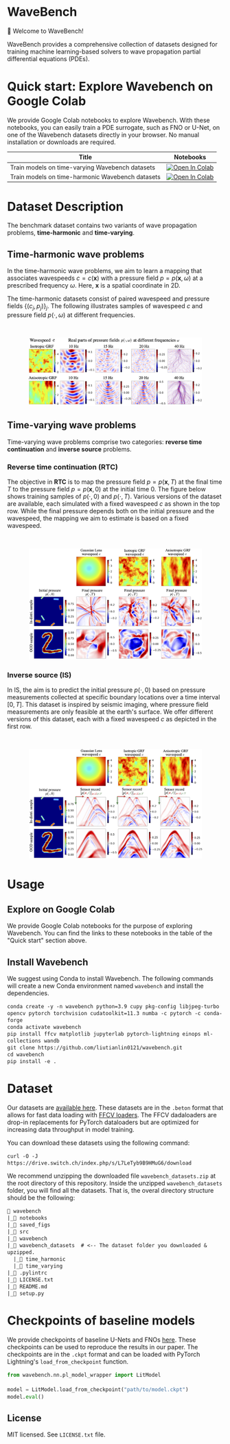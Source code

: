 # WaveBench

👋 Welcome to WaveBench!

WaveBench provides a comprehensive collection of datasets designed for training machine learning-based solvers to wave propagation partial differential equations (PDEs).

# Quick start: Explore Wavebench on Google Colab

We provide Google Colab notebooks to explore Wavebench. With these notebooks, you can easily train a PDE surrogate, such as FNO or U-Net, on one of the Wavebench datasets directly in your browser. No manual installation or downloads are required.

|Title  | Notebooks |
| --- | --- |
| Train models on time-varying Wavebench datasets  | [![Open In Colab](https://colab.research.google.com/assets/colab-badge.svg)](https://colab.research.google.com/drive/1wrmSgIRomwrLw68X6TLeUWEYOiTFPycl?usp=sharing)|
| Train models on time-harmonic Wavebench datasets  | [![Open In Colab](https://colab.research.google.com/assets/colab-badge.svg)](https://colab.research.google.com/drive/1Ug8YRBv6VUrrf7iZxeaId3rBXsBnvqus?usp=sharing)|



# Dataset Description

The benchmark dataset contains two variants of wave propagation problems, **time-harmonic** and **time-varying**.


## Time-harmonic wave problems

In the time-harmonic wave problems, we aim to learn a mapping that associates wavespeeds $c = c(\boldsymbol{x})$ with a pressure field $p = p(\boldsymbol{x}, \omega)$ at a prescribed frequency $\omega$. Here, $\boldsymbol{x}$ is a spatial coordinate in 2D.

The time-harmonic datasets consist of paired wavespeed and pressure fields $\{(c_j, p_j)\}_{j}$. The following illustrates samples of wavespeed $c$ and pressure field $p(\cdot, \omega)$ at different frequencies.

<br />
<p align="center">
<img src = "./saved_figs/dataset_demo/wavebench_helmholtz_demo.png" width=80%>
</p>


## Time-varying wave problems

Time-varying wave problems comprise two categories: **reverse time continuation** and **inverse source** problems.

### Reverse time continuation (RTC)

The objective in **RTC** is to map the pressure field $p = p(\boldsymbol{x}, T)$ at the final time $T$ to the pressure field $p = p(\boldsymbol{x}, 0)$ at the initial time $0$. The figure below shows training samples of $p(\cdot, 0)$ and $p(\cdot, T)$. Various versions of the dataset are available, each simulated with a fixed wavespeed $c$ as shown in the top row. While the final pressure depends both on the initial pressure and the wavespeed, the mapping we aim to estimate is based on a fixed wavespeed.

<br />
<p align="center">
<img src = "./saved_figs/dataset_demo/wavebench_rtc_demo.png" width=80%>
</p>

### Inverse source (IS)

In IS, the aim is to predict the initial pressure $p(\cdot, 0)$ based on pressure measurements collected at specific boundary locations over a time interval $[0, T]$. This dataset is inspired by seismic imaging, where pressure field measurements are only feasible at the earth's surface. We offer different versions of this dataset, each with a fixed wavespeed $c$ as depicted in the first row.

<br />
<p align="center">
<img src = "./saved_figs/dataset_demo/wavebench_is_demo.png" width=80%>
</p>


# Usage

## Explore on Google Colab
We provide Google Colab notebooks for the purpose of exploring Wavebench. You can find the links to these notebooks in the table of the "Quick start" section above.

## Install Wavebench

We suggest using Conda to install Wavebench. The following commands will create a new Conda environment named `wavebench` and install the dependencies.

```
conda create -y -n wavebench python=3.9 cupy pkg-config libjpeg-turbo opencv pytorch torchvision cudatoolkit=11.3 numba -c pytorch -c conda-forge
conda activate wavebench
pip install ffcv matplotlib jupyterlab pytorch-lightning einops ml-collections wandb
git clone https://github.com/liutianlin0121/wavebench.git
cd wavebench
pip install -e .
```

# Dataset

Our datasets are [available here](https://drive.switch.ch/index.php/s/L7LeTyb9B9HMuG6). These datasets are in the `.beton` format that allows for fast data loading with [FFCV loaders](https://ffcv.io/). The FFCV dadaloaders are drop-in replacements for PyTorch dataloaders but are optimized for increasing data throughput in model training.


You can download these datasets using the following command:

```
curl -O -J https://drive.switch.ch/index.php/s/L7LeTyb9B9HMuG6/download
```

We recommend unzipping the downloaded file `wavebench_datasets.zip` at the root directory of this repository. Inside the unzipped `wavebench_datasets` folder, you will find all the datasets. That is, the overal directory structure should be the following:

```
📂 wavebench
|_📁 notebooks
|_📁 saved_figs
|_📁 src
|_📁 wavebench
|_📁 wavebench_datasets  # <-- The dataset folder you downloaded & upzipped.
  |_📁 time_harmonic
  |_📁 time_varying
|_📄 .pylintrc
|_📄 LICENSE.txt
|_📄 README.md
|_📄 setup.py
```

# Checkpoints of baseline models

We provide checkpoints of baseline U-Nets and FNOs [here](https://drive.google.com/drive/folders/15d-fdKlJISFFenlr-rAo8LWbAwd43bCV?usp=share_link). These checkpoints can be used to reproduce the results in our paper. The checkpoints are in the `.ckpt` format and can be loaded with PyTorch Lightning's `load_from_checkpoint` function.

```python
from wavebench.nn.pl_model_wrapper import LitModel

model = LitModel.load_from_checkpoint("path/to/model.ckpt")
model.eval()
```



## License
MIT licensed. See `LICENSE.txt` file.